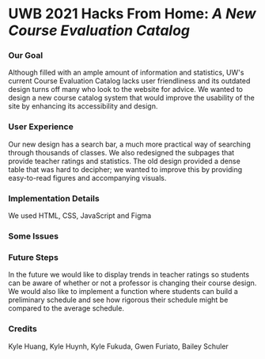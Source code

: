 # UWB 2021 Hacks From Home: _A New Course Evaluation Catalog_

### Our Goal
Although filled with an ample amount of information and statistics, UW's current Course Evaluation Catalog lacks user friendliness and its outdated design turns off many who look to the website for advice. We wanted to design a new course catalog system that would improve the usability of the site by enhancing its accessibility and design.
### User Experience
Our new design has a search bar, a much more practical way of searching through thousands of classes. We also redesigned the subpages that provide teacher ratings and statistics. The old design provided a dense table that was hard to decipher; we wanted to improve this by providing easy-to-read figures and accompanying visuals.
### Implementation Details
We used HTML, CSS, JavaScript and Figma
### Some Issues

### Future Steps
In the future we would like to display trends in teacher ratings so students can be aware of whether or not a professor is changing their course design. We would also like to implement a function where students can build a preliminary schedule and see how rigorous their schedule might be compared to the average schedule.

### Credits
Kyle Huang, Kyle Huynh, Kyle Fukuda, Gwen Furiato, Bailey Schuler
